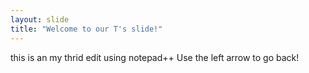 ```yaml
---
layout: slide
title: "Welcome to our T's slide!"
---
```

this is an my thrid edit using notepad++
Use the left arrow to go back!
